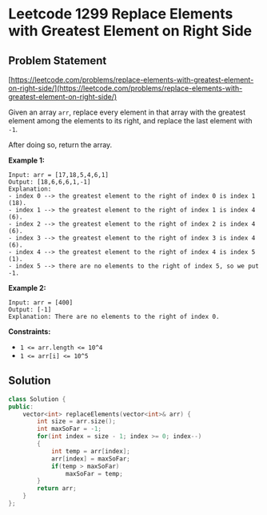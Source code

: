 # Leetcode 1299 Replace Elements with Greatest Element on Right Side

## Problem Statement

[https://leetcode.com/problems/replace-elements-with-greatest-element-on-right-side/](https://leetcode.com/problems/replace-elements-with-greatest-element-on-right-side/)

Given an array `arr`, replace every element in that array with the greatest element among the elements to its right, and replace the last element with `-1`.

After doing so, return the array.

**Example 1:**

```text
Input: arr = [17,18,5,4,6,1]
Output: [18,6,6,6,1,-1]
Explanation: 
- index 0 --> the greatest element to the right of index 0 is index 1 (18).
- index 1 --> the greatest element to the right of index 1 is index 4 (6).
- index 2 --> the greatest element to the right of index 2 is index 4 (6).
- index 3 --> the greatest element to the right of index 3 is index 4 (6).
- index 4 --> the greatest element to the right of index 4 is index 5 (1).
- index 5 --> there are no elements to the right of index 5, so we put -1.
```

**Example 2:**

```text
Input: arr = [400]
Output: [-1]
Explanation: There are no elements to the right of index 0.
```

**Constraints:**

* `1 <= arr.length <= 10^4`
* `1 <= arr[i] <= 10^5`

## Solution

```cpp
class Solution {
public:
    vector<int> replaceElements(vector<int>& arr) {
        int size = arr.size();
        int maxSoFar = -1;
        for(int index = size - 1; index >= 0; index--)
        {
            int temp = arr[index];
            arr[index] = maxSoFar;
            if(temp > maxSoFar)
                maxSoFar = temp;
        }
        return arr;
    }
};
```

